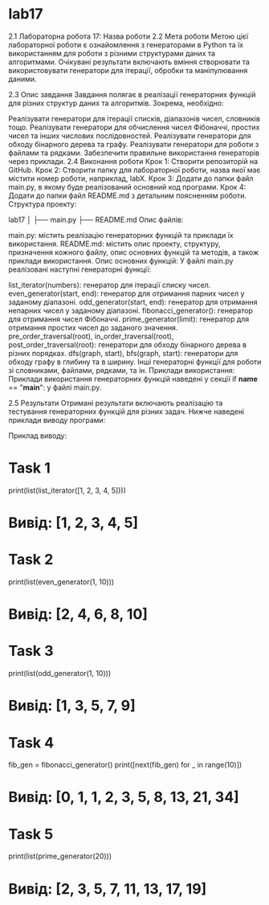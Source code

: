 # lab17
2.1 Лабораторна робота 17: Назва роботи
2.2 Мета роботи
Метою цієї лабораторної роботи є ознайомлення з генераторами в Python та їх використанням для роботи з різними структурами даних та алгоритмами. Очікувані результати включають вміння створювати та використовувати генератори для ітерації, обробки та маніпулювання даними.

2.3 Опис завдання
Завдання полягає в реалізації генераторних функцій для різних структур даних та алгоритмів. Зокрема, необхідно:

Реалізувати генератори для ітерації списків, діапазонів чисел, словників тощо.
Реалізувати генератори для обчислення чисел Фібоначчі, простих чисел та інших числових послідовностей.
Реалізувати генератори для обходу бінарного дерева та графу.
Реалізувати генератори для роботи з файлами та рядками.
Забезпечити правильне використання генераторів через приклади.
2.4 Виконання роботи
Крок 1: Створити репозиторій на GitHub.
Крок 2: Створити папку для лабораторної роботи, назва якої має містити номер роботи, наприклад, labX.
Крок 3: Додати до папки файл main.py, в якому буде реалізований основний код програми.
Крок 4: Додати до папки файл README.md з детальним поясненням роботи.
Структура проекту:

lab17
│
├── main.py
├── README.md
Опис файлів:

main.py: містить реалізацію генераторних функцій та приклади їх використання.
README.md: містить опис проекту, структуру, призначення кожного файлу, опис основних функцій та методів, а також приклади використання.
Опис основних функцій:
У файлі main.py реалізовані наступні генераторні функції:

list_iterator(numbers): генератор для ітерації списку чисел.
even_generator(start, end): генератор для отримання парних чисел у заданому діапазоні.
odd_generator(start, end): генератор для отримання непарних чисел у заданому діапазоні.
fibonacci_generator(): генератор для отримання чисел Фібоначчі.
prime_generator(limit): генератор для отримання простих чисел до заданого значення.
pre_order_traversal(root), in_order_traversal(root), post_order_traversal(root): генератори для обходу бінарного дерева в різних порядках.
dfs(graph, start), bfs(graph, start): генератори для обходу графу в глибину та в ширину.
Інші генераторні функції для роботи зі словниками, файлами, рядками, та ін.
 Приклади використання:
Приклади використання генераторних функцій наведені у секції if __name__ == "__main__": у файлі main.py.

2.5 Результати
Отримані результати включають реалізацію та тестування генераторних функцій для різних задач. Нижче наведені приклади виводу програми:

Приклад виводу:


# Task 1
print(list(list_iterator([1, 2, 3, 4, 5])))
# Вивід: [1, 2, 3, 4, 5]

# Task 2
print(list(even_generator(1, 10)))
# Вивід: [2, 4, 6, 8, 10]

# Task 3
print(list(odd_generator(1, 10)))
# Вивід: [1, 3, 5, 7, 9]

# Task 4
fib_gen = fibonacci_generator()
print([next(fib_gen) for _ in range(10)])
# Вивід: [0, 1, 1, 2, 3, 5, 8, 13, 21, 34]

# Task 5
print(list(prime_generator(20)))
# Вивід: [2, 3, 5, 7, 11, 13, 17, 19]
